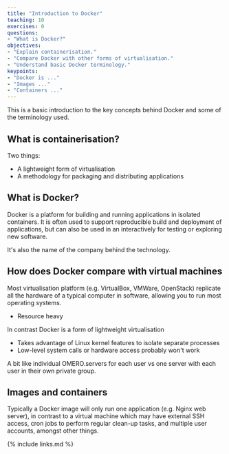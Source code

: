 ```yaml
---
title: "Introduction to Docker"
teaching: 10
exercises: 0
questions:
- "What is Docker?"
objectives:
- "Explain containerisation."
- "Compare Docker with other forms of virtualisation."
- "Understand basic Docker terminology."
keypoints:
- "Docker is ..."
- "Images ..."
- "Containers ..."
---
```


This is a basic introduction to the key concepts behind Docker and some of the terminology used.

## What is containerisation?

Two things:
- A lightweight form of virtualisation
- A methodology for packaging and distributing applications


## What is Docker?

Docker is a platform for building and running applications in isolated containers.
It is often used to support reproducible build and deployment of applications, but can also be used in an interactively for testing or exploring new software.

It's also the name of the company behind the technology.


## How does Docker compare with virtual machines

Most virtualisation platform (e.g. VirtualBox, VMWare, OpenStack) replicate all the hardware of a typical computer in software, allowing you to run most operating systems.
- Resource heavy

In contrast Docker is a form of lightweight virtualisation
- Takes advantage of Linux kernel features to isolate separate processes
- Low-level system calls or hardware access probably won't work

A bit like individual OMERO.servers for each user vs one server with each user in their own private group.


## Images and containers

Typically a Docker image will only run one application (e.g. Nginx web server), in contrast to a virtual machine which may have external SSH access, cron jobs to perform regular clean-up tasks, and multiple user accounts, amongst other things.




{% include links.md %}
